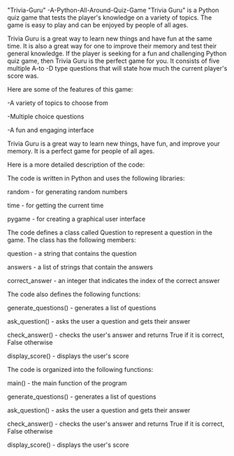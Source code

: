 "Trivia-Guru" -A-Python-All-Around-Quiz-Game
"Trivia Guru" is a Python quiz game that tests the player's knowledge on a variety of topics. The game is easy to play and can be enjoyed by people of all ages. 


Trivia Guru is a great way to learn new things and have fun at the same time. It is also a great way for one to improve their memory and test their general knowledge. If the player is seeking for a fun and challenging Python quiz game, then Trivia Guru is the perfect game for you. It consists of five multiple A-to -D type questions that will state how much the current player's score was.

Here are some of the features of this game:

-A variety of topics to choose from

-Multiple choice questions

-A fun and engaging interface


Trivia Guru is a great way to learn new things, have fun, and improve your memory. It is a perfect game for people of all ages.

Here is a more detailed description of the code:

The code is written in Python and uses the following libraries:

random - for generating random numbers

time - for getting the current time

pygame - for creating a graphical user interface


The code defines a class called Question to represent a question in the game. The class has the following members:

question - a string that contains the question

answers - a list of strings that contain the answers

correct_answer - an integer that indicates the index of the correct answer


The code also defines the following functions:

generate_questions() - generates a list of questions

ask_question() - asks the user a question and gets their answer

check_answer() - checks the user's answer and returns True if it is correct, False otherwise

display_score() - displays the user's score

The code is organized into the following functions:


main() - the main function of the program

generate_questions() - generates a list of questions

ask_question() - asks the user a question and gets their answer

check_answer() - checks the user's answer and returns True if it is correct, False otherwise

display_score() - displays the user's score


